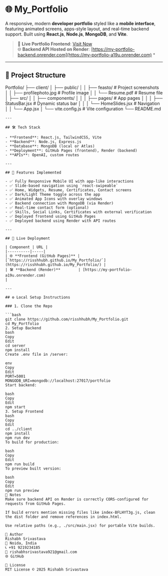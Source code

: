 # 🌐 My_Portfolio

A responsive, modern **developer portfolio** styled like a **mobile interface**, featuring animated screens, apps-style layout, and real-time backend support. Built using **React.js**, **Node.js**, **MongoDB**, and **Vite**.

> 🚀 **Live Portfolio Frontend**: [Visit Now](https://risshhubh.github.io/My_Portfolio/)  
> 🌐 **Backend API Hosted on Render**: [https://my-portfolio-backend.onrender.com](https://my-portfolio-a19u.onrender.com) *

---

## 📁 Project Structure

Portfolio/
├── client/
│   ├── public/
│   │   ├── feasto/           # Project screenshots
│   │   ├── profilephoto.jpg  # Profile image
│   │   └── Resume.pdf        # Resume file
│   ├── src/
│   │   ├── components/
│   │   │   ├── pages/        # App pages
│   │   │   ├── StatusBar.jsx # Dynamic status bar
│   │   │   └── HomeSlides.jsx # Navigation
│   │   └── App.jsx
│   └── vite.config.js        # Vite configuration
└── README.md
```
---

## 🛠️ Tech Stack

- **Frontend**: React.js, TailwindCSS, Vite
- **Backend**: Node.js, Express.js
- **Database**: MongoDB (local or Atlas)
- **Deployment**: GitHub Pages (frontend), Render (backend)
- **APIs**: OpenAI, custom routes

---

## 🚧 Features Implemented

- ✅ Fully Responsive Mobile UI with app-like interactions  
- ✅ Slide-based navigation using `react-swipeable`  
- ✅ Home, Widgets, Resume, Certificates, Contact screens  
- ✅ Dark/Light Theme toggle across the app  
- ✅ Animated App Icons with overlay windows  
- ✅ Backend connection with MongoDB (via Render)  
- ✅ Real-time contact form (optional)  
- ✅ Skills, Social Links, Certificates with external verification  
- ✅ Deployed frontend using GitHub Pages  
- ✅ Deployed backend using Render with API routes

---

## 🔗 Live Deployment

| Component | URL |
|----------|-----|
| 🌐 **Frontend (GitHub Pages)** | [`https://risshhubh.github.io/My_Portfolio/`](https://risshhubh.github.io/My_Portfolio/) |
| 🛠️ **Backend (Render)**        | [https://my-portfolio-a19u.onrender.com) 
|

---

## ⚙️ Local Setup Instructions

### 1. Clone the Repo

```bash
git clone https://github.com/risshhubh/My_Portfolio.git
cd My_Portfolio
2. Setup Backend
bash
Copy
Edit
cd server
npm install
Create .env file in /server:

env
Copy
Edit
PORT=5001
MONGODB_URI=mongodb://localhost:27017/portfolio
Start backend:

bash
Copy
Edit
npm start
3. Setup Frontend
bash
Copy
Edit
cd ../client
npm install
npm run dev
To build for production:

bash
Copy
Edit
npm run build
To preview built version:

bash
Copy
Edit
npm run preview
🧠 Notes
Make sure backend API on Render is correctly CORS-configured for requests from GitHub Pages.

If build errors mention missing files like index-BFLHYT3g.js, clean the dist folder and remove references in index.html.

Use relative paths (e.g., ./src/main.jsx) for portable Vite builds.

👤 Author
Rishabh Srivastava
📍 Noida, India
📞 +91 9219234185
📧 rishabhsrivastava921@gmail.com
🌐 GitHub

📄 License
MIT License © 2025 Rishabh Srivastava
